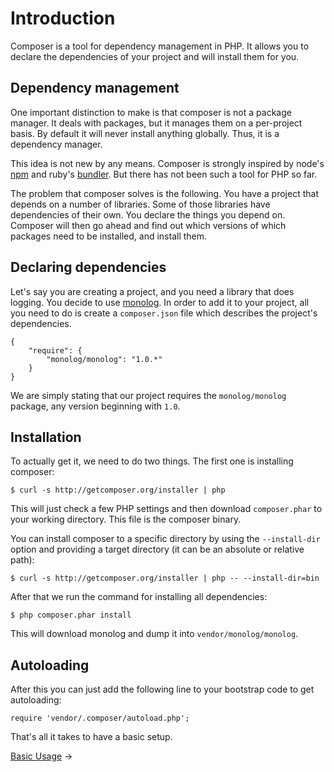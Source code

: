 # Introduction

Composer is a tool for dependency management in PHP. It allows you to declare
the dependencies of your project and will install them for you.

## Dependency management

One important distinction to make is that composer is not a package manager. It
deals with packages, but it manages them on a per-project basis. By default it
will never install anything globally. Thus, it is a dependency manager.

This idea is not new by any means. Composer is strongly inspired by
node's [npm](http://npmjs.org/) and ruby's [bundler](http://gembundler.com/).
But there has not been such a tool for PHP so far.

The problem that composer solves is the following. You have a project that
depends on a number of libraries. Some of those libraries have dependencies of
their own. You declare the things you depend on. Composer will then go ahead
and find out which versions of which packages need to be installed, and
install them.

## Declaring dependencies

Let's say you are creating a project, and you need a library that does logging.
You decide to use [monolog](https://github.com/Seldaek/monolog). In order to
add it to your project, all you need to do is create a `composer.json` file
which describes the project's dependencies.

    {
        "require": {
            "monolog/monolog": "1.0.*"
        }
    }

We are simply stating that our project requires the `monolog/monolog` package,
any version beginning with `1.0`.

## Installation

To actually get it, we need to do two things. The first one is installing
composer:

    $ curl -s http://getcomposer.org/installer | php

This will just check a few PHP settings and then download `composer.phar` to
your working directory. This file is the composer binary.

You can install composer to a specific directory by using the `--install-dir`
option and providing a target directory (it can be an absolute or relative path):

    $ curl -s http://getcomposer.org/installer | php -- --install-dir=bin

After that we run the command for installing all dependencies:

    $ php composer.phar install

This will download monolog and dump it into `vendor/monolog/monolog`.

## Autoloading

After this you can just add the following line to your bootstrap code to get
autoloading:

    require 'vendor/.composer/autoload.php';

That's all it takes to have a basic setup.

[Basic Usage](01-basic-usage.md) &rarr;
